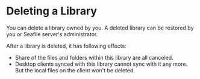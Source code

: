 # Deleting a Library

You can delete a library owned by you. A deleted library can be restored by you or Seafile server's administrator.

After a library is deleted, it has following effects:

* Share of the files and folders within this library are all canceled.
* Desktop clients synced with this library cannot sync with it any more. But the local files on the client won't be deleted.
